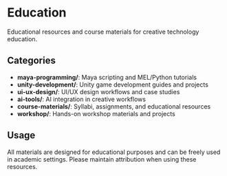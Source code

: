 # Education

Educational resources and course materials for creative technology education.

## Categories

- **maya-programming/**: Maya scripting and MEL/Python tutorials
- **unity-development/**: Unity game development guides and projects
- **ui-ux-design/**: UI/UX design workflows and case studies
- **ai-tools/**: AI integration in creative workflows
- **course-materials/**: Syllabi, assignments, and educational resources
- **workshop/**: Hands-on workshop materials and projects

## Usage

All materials are designed for educational purposes and can be freely used in academic settings. Please maintain attribution when using these resources.